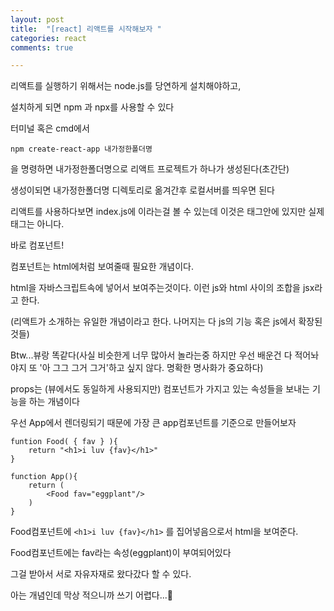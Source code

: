 ```yaml
---
layout: post
title:  "[react] 리액트를 시작해보자 "
categories: react 
comments: true

---
```






리액트를 실행하기 위해서는  node.js를 당연하게 설치해야하고,

설치하게 되면 npm 과 npx를 사용할 수 있다

터미널 혹은 cmd에서

 `npm create-react-app 내가정한폴더명` 

을 명령하면 내가정한폴더명으로 리액트 프로젝트가 하나가 생성된다(초간단)

생성이되면 내가정한폴더명 디렉토리로 옮겨간후 로컬서버를 띄우면 된다



리액트를 사용하다보면 index.js에 <App /> 이라는걸 볼 수 있는데 이것은 태그안에 있지만 실제 태그는 아니다.

바로 컴포넌트!

컴포넌트는 html에처럼 보여줄때 필요한 개념이다.

 html을 자바스크립트속에 넣어서 보여주는것이다. 이런 js와 html 사이의 조합을 jsx라고 한다.

(리액트가 소개하는 유일한 개념이라고 한다. 나머지는 다 js의 기능 혹은 js에서 확장된 것들)

Btw...뷰랑 똑같다(사실 비슷한게 너무 많아서 놀라는중 하지만 우선 배운건 다 적어놔야지 또 '아 그그 그거 그거'하고 싶지 않다. 명확한 명사화가 중요하다)



props는 (뷰에서도 동일하게 사용되지만) 컴포넌트가 가지고 있는 속성들을 보내는 기능을 하는 개념이다

우선 App에서 렌더링되기 때문에 가장 큰 app컴포넌트를 기준으로 만들어보자

~~~react
funtion Food( { fav } ){
	return "<h1>i luv {fav}</h1>"
}

function App(){
	return (
		<Food fav="eggplant"/>
	)
}
~~~



Food컴포넌트에 `<h1>i luv {fav}</h1>` 를 집어넣음으로서 html을 보여준다.

Food컴포넌트에는 fav라는 속성(eggplant)이 부여되어있다

그걸 받아서 서로 자유자재로 왔다갔다 할 수 있다.

아는 개념인데 막상 적으니까 쓰기 어렵다...🥲







